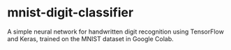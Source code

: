 # mnist-digit-classifier
A simple neural network for handwritten digit recognition using TensorFlow and Keras, trained on the MNIST dataset in Google Colab.
